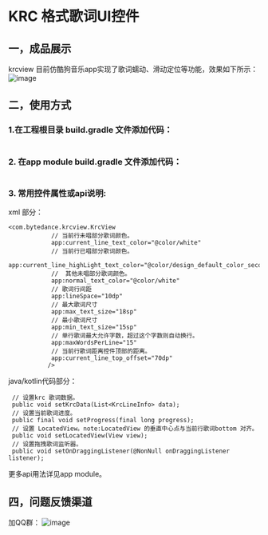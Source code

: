 # KRC 格式歌词UI控件
## 一，成品展示
krcview 目前仿酷狗音乐app实现了歌词蠕动、滑动定位等功能，效果如下所示：
![image](https://github.com/censhengde/krcview/master/res/krcview.gif)
## 二，使用方式
### 1.在工程根目录 build.gradle 文件添加代码：
```agsl

```
### 2. 在app module build.gradle 文件添加代码：
```agsl

```
### 3. 常用控件属性或api说明:
xml 部分：
```agsl
<com.bytedance.krcview.KrcView
            // 当前行未唱部分歌词颜色。
            app:current_line_text_color="@color/white" 
            // 当前行已唱部分歌词颜色。
            app:current_line_highLight_text_color="@color/design_default_color_secondary_variant"
            //  其他未唱部分歌词颜色。
            app:normal_text_color="@color/white"
            // 歌词行间距
            app:lineSpace="10dp"
            // 最大歌词尺寸
            app:max_text_size="18sp"
            // 最小歌词尺寸
            app:min_text_size="15sp"
            // 单行歌词最大允许字数，超过这个字数则自动换行。
            app:maxWordsPerLine="15"
            // 当前行歌词距离控件顶部的距离。
            app:current_line_top_offset="70dp"
           />
```
java/kotlin代码部分：
```agsl
 // 设置krc 歌词数据。
 public void setKrcData(List<KrcLineInfo> data);
 // 设置当前歌词进度。
 public final void setProgress(final long progress);
 // 设置 LocatedView。note:LocatedView 的垂直中心点与当前行歌词bottom 对齐。
 public void setLocatedView(View view); 
 // 设置拖拽歌词监听器。
 public void setOnDraggingListener(@NonNull onDraggingListener listener);
```
更多api用法详见app module。
## 四，问题反馈渠道
加QQ群：
![image](https://github.com/censhengde/rv-multi-itemtype/blob/master/image/MultiAdapter%E9%97%AE%E9%A2%98%E5%8F%8D%E9%A6%88%E7%BE%A4%E7%BE%A4%E8%81%8A%E4%BA%8C%E7%BB%B4%E7%A0%81.png)
